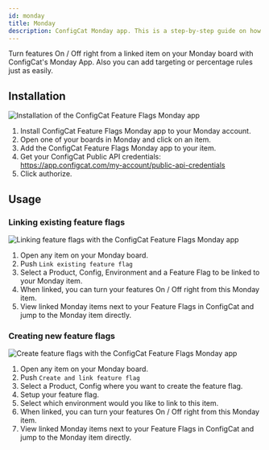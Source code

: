 ```yaml
---
id: monday
title: Monday
description: ConfigCat Monday app. This is a step-by-step guide on how to connect and manage feature flags from Monday boards and items.
---
```


Turn features On / Off right from a linked item on your Monday board with ConfigCat's Monday App. Also you can add targeting or percentage rules just as easily.

## Installation
![Installation of the ConfigCat Feature Flags Monday app](/assets/monday/monday_auth.gif)

1. Install ConfigCat Feature Flags Monday app to your Monday account.
2. Open one of your boards in Monday and click on an item.
3. Add the ConfigCat Feature Flags Monday app to your item.
4. Get your ConfigCat Public API credentials: https://app.configcat.com/my-account/public-api-credentials
5. Click authorize.

## Usage

### Linking existing feature flags
![Linking feature flags with the ConfigCat Feature Flags Monday app](/assets/monday/monday_link.gif)

1. Open any item on your Monday board.
2. Push `Link existing feature flag`
3. Select a Product, Config, Environment and a Feature Flag to be linked to your Monday item.
4. When linked, you can turn your features On / Off right from this Monday item.
5. View linked Monday items next to your Feature Flags in ConfigCat and jump to the Monday item directly.

### Creating new feature flags
![Create feature flags with the ConfigCat Feature Flags Monday app](/assets/monday/monday_create.gif)

1. Open any item on your Monday board.
2. Push `Create and link feature flag`
3. Select a Product, Config where you want to create the feature flag.
4. Setup your feature flag.
5. Select which environment would you like to link to this item.
6. When linked, you can turn your features On / Off right from this Monday item.
7. View linked Monday items next to your Feature Flags in ConfigCat and jump to the Monday item directly.